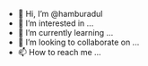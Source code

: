 - 👋 Hi, I’m @hamburadul
- 👀 I’m interested in ...
- 🌱 I’m currently learning ...
- 💞️ I’m looking to collaborate on ...
- 📫 How to reach me ...

<!---
hamburadul/hamburadul is a ✨ special ✨ repository because its `README.md` (this file) appears on your GitHub profile.
You can click the Preview link to take a look at your changes.
--->
